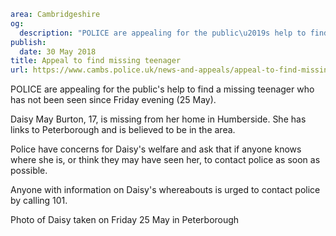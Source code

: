 ```yaml
area: Cambridgeshire
og:
  description: "POLICE are appealing for the public\u2019s help to find a missing teenager who has not been seen since Friday evening (25 May)."
publish:
  date: 30 May 2018
title: Appeal to find missing teenager
url: https://www.cambs.police.uk/news-and-appeals/appeal-to-find-missing-teenager
```

POLICE are appealing for the public's help to find a missing teenager who has not been seen since Friday evening (25 May).

Daisy May Burton, 17, is missing from her home in Humberside. She has links to Peterborough and is believed to be in the area.

Police have concerns for Daisy's welfare and ask that if anyone knows where she is, or think they may have seen her, to contact police as soon as possible.

 Anyone with information on Daisy's whereabouts is urged to contact police by calling 101.

Photo of Daisy taken on Friday 25 May in Peterborough
